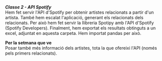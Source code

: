 ***Classe 2 - API Spotify***<br>
Hem fet servir l'API d'Spotify per obtenir artistes relacionats a partir d'un artista. També hem escalat l'aplicació, generant 
els relacionats dels relacionats. Per això hem fet servir la llibreria Spotipy amb l'API d'Spotify (Spotify Developers).
Finalment, hem exportat els resultats obtinguts a un excel, adjuntat en aquesta carpeta. Hem importat pandas per això.

**Per la setmana que ve**<br>
Posar també més informació dels artistes, tota la que ofereixi l'API (només pels primers relacionats).
